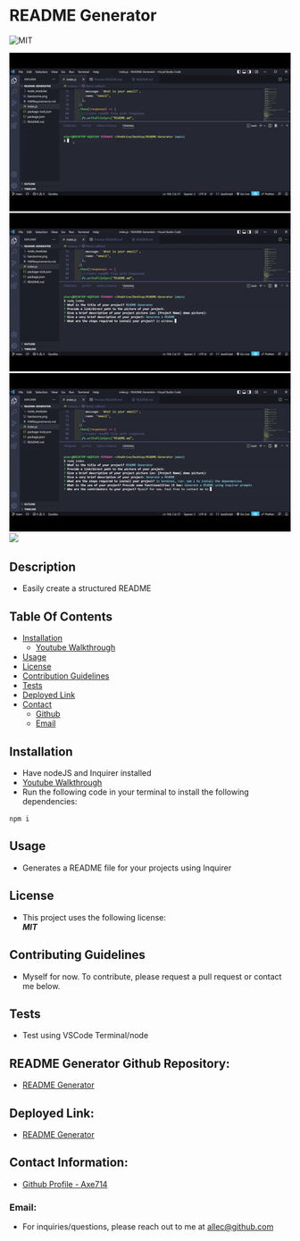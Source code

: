 # README Generator

![MIT](https://img.shields.io/badge/License-MIT-blue.svg)


![](./images/gif1.gif)
![](./images/gif2.gif)
![](./images/gif3.gif)
![](./images/gif4.gif)

## Description
- Easily create a structured README

## Table Of Contents
* [Installation](#installation)
    * [Youtube Walkthrough](#youtube-walkthrough)
* [Usage](#usage)
* [License](#license)
* [Contribution Guidelines](#contribution)
* [Tests](#tests)
* [Deployed Link](#deployed)
* [Contact](#contact)
    * [Github](#github)
    * [Email](#email)

## Installation
- Have nodeJS and Inquirer installed
- [Youtube Walkthrough](https://www.youtube.com/watch?v=fifwD6noR84) 
- Run the following code in your terminal to install the following dependencies: 
```
npm i 
```

## Usage
- Generates a README file for your projects using Inquirer

## License
- This project uses the following license:<br>
     ***MIT***

## Contributing Guidelines
- Myself for now. To contribute, please request a pull request or contact me below.

## Tests
- Test using VSCode Terminal/node

## README Generator Github Repository: 
- [README Generator](https://github.com/axe714/README-Generator)

## Deployed Link:
- [README Generator](https://github.com/axe714/README-Generator)

## Contact Information:
- [Github Profile - Axe714](https://github.com/axe714)

### Email:
- For inquiries/questions, please reach out to me at allec@github.com